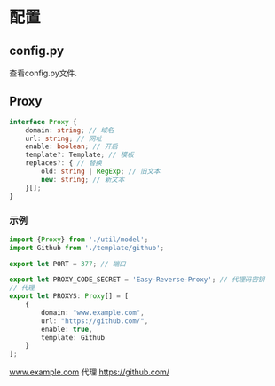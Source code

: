 # 配置
## config.py
查看config.py文件.
## Proxy
```Typescript
interface Proxy {
    domain: string; // 域名
    url: string; // 网址
    enable: boolean; // 开启
    template?: Template; // 模板
    replaces?: { // 替换
        old: string | RegExp; // 旧文本
        new: string; // 新文本
    }[];
}
```
### 示例
```TypeScript
import {Proxy} from './util/model';
import Github from './template/github';

export let PORT = 377; // 端口

export let PROXY_CODE_SECRET = 'Easy-Reverse-Proxy'; // 代理码密钥
// 代理
export let PROXYS: Proxy[] = [
    {
        domain: "www.example.com",
        url: "https://github.com/",
        enable: true,
        template: Github
    }
];
```
www.example.com 代理 https://github.com/
